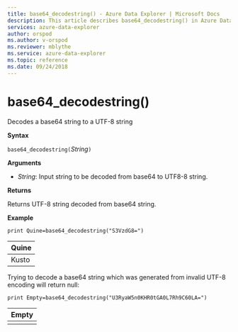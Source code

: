 ```yaml
---
title: base64_decodestring() - Azure Data Explorer | Microsoft Docs
description: This article describes base64_decodestring() in Azure Data Explorer.
services: azure-data-explorer
author: orspod
ms.author: v-orspod
ms.reviewer: mblythe
ms.service: azure-data-explorer
ms.topic: reference
ms.date: 09/24/2018
---
```

# base64_decodestring()

Decodes a base64 string to a UTF-8 string

**Syntax**

`base64_decodestring(`*String*`)`

**Arguments**

* *String*: Input string to be decoded from base64 to UTF8-8 string.

**Returns**

Returns UTF-8 string decoded from base64 string.

**Example**

```kusto
print Quine=base64_decodestring("S3VzdG8=")
```

|Quine|
|-----|
|Kusto|

Trying to decode a base64 string which was generated from invalid UTF-8 encoding will return null:

```kusto
print Empty=base64_decodestring("U3RyaW5n0KHR0tGA0L7Rh9C60LA=")
```

|Empty|
|-----|
||